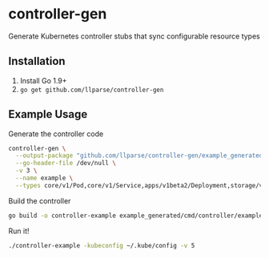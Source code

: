 controller-gen
==============

Generate Kubernetes controller stubs that sync configurable resource types

## Installation

1. Install Go 1.9+
2. `go get github.com/llparse/controller-gen`

## Example Usage

Generate the controller code

```sh
controller-gen \
  --output-package "github.com/llparse/controller-gen/example_generated" \
  --go-header-file /dev/null \
  -v 3 \
  --name example \
  --types core/v1/Pod,core/v1/Service,apps/v1beta2/Deployment,storage/v1/StorageClass
```

Build the controller

```sh
go build -o controller-example example_generated/cmd/controller/example/main.go
```

Run it!

```sh
./controller-example -kubeconfig ~/.kube/config -v 5
```

